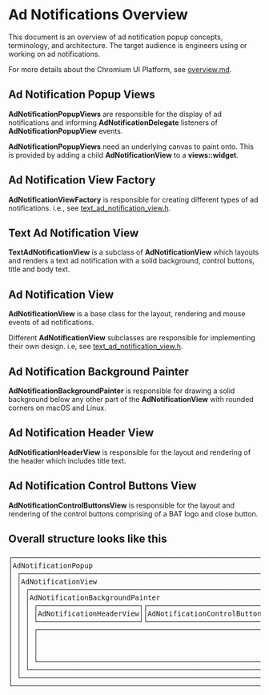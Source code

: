 # Ad Notifications Overview

This document is an overview of ad notification popup concepts, terminology, and architecture. The target audience is engineers using or working on ad notifications.

For more details about the Chromium UI Platform, see [overview.md].

## Ad Notification Popup Views

**AdNotificationPopupViews** are responsible for the display of ad notifications and informing **AdNotificationDelegate** listeners of
**AdNotificationPopupView** events.

**AdNotificationPopupViews** need an underlying canvas to paint onto. This is provided by adding a child **AdNotificationView** to a **views::widget**.

## Ad Notification View Factory

**AdNotificationViewFactory** is responsible for creating different types of ad notifications. i.e., see [text_ad_notification_view.h](./text_ad_notification_view.h).

## Text Ad Notification View

**TextAdNotificationView** is a subclass of **AdNotificationView** which
layouts and renders a text ad notification with a solid background, control buttons, title and body text.

## Ad Notification View

**AdNotificationView** is a base class for the layout, rendering and mouse
events of ad notifications.

Different **AdNotificationView** subclasses are responsible for  implementing their own design. i.e, see [text_ad_notification_view.h](./text_ad_notification_view.h).

## Ad Notification Background Painter

**AdNotificationBackgroundPainter** is responsible for drawing a solid
background below any other part of the **AdNotificationView** with rounded corners on macOS and Linux.

## Ad Notification Header View

**AdNotificationHeaderView** is responsible for the layout and rendering of the header which includes title text.

## Ad Notification Control Buttons View

**AdNotificationControlButtonsView** is responsible for the layout and rendering of the control buttons comprising of a BAT logo and close button.

## Overall structure looks like this

<pre>
┌──────────────────────────────────────────────────────────────────┐
│AdNotificationPopup                                               │
│ ┌──────────────────────────────────────────────────────────────┐ │
│ │AdNotificationView                                            │ │
│ │ ┌──────────────────────────────────────────────────────────┐ │ │
│ │ │AdNotificationBackgroundPainter                           │ │ │
│ │ │ ┌────────────────────────┐┌────────────────────────────┐ │ │ │
│ │ │ │AdNotificationHeaderView││AdNotificationControlButtons│ │ │ │
│ │ │ └────────────────────────┘└────────────────────────────┘ │ │ │
│ │ │ ┌──────────────────────────────────────────────────────┐ │ │ │
│ │ │ │                                                      │ │ │ │
│ │ │ │                                                      │ │ │ │
│ │ │ │                                                      │ │ │ │
│ │ │ └──────────────────────────────────────────────────────┘ │ │ │
│ │ └──────────────────────────────────────────────────────────┘ │ │
│ └──────────────────────────────────────────────────────────────┘ │
└──────────────────────────────────────────────────────────────────┘
</pre>

[overview.md]: https://chromium.googlesource.com/chromium/src/+/master/docs/ui/views/overview.md
